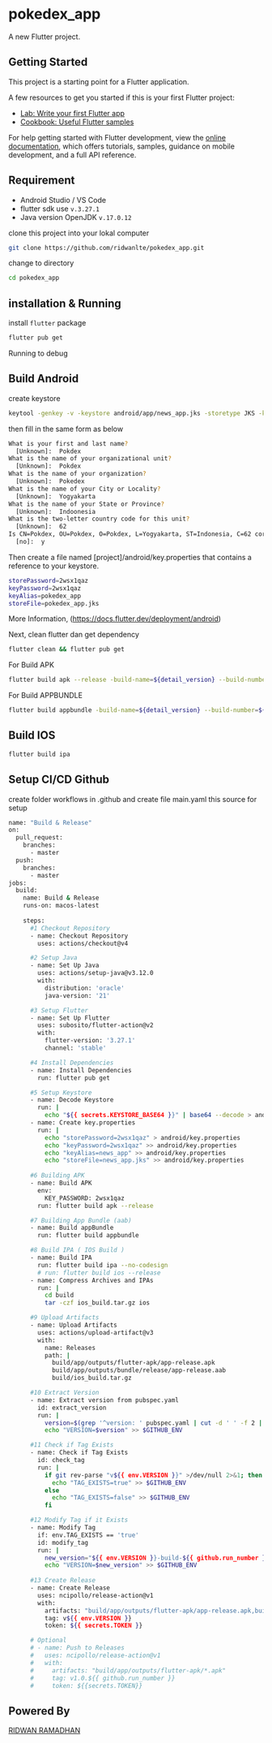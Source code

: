 # pokedex_app

A new Flutter project.

## Getting Started

This project is a starting point for a Flutter application.

A few resources to get you started if this is your first Flutter project:

- [Lab: Write your first Flutter app](https://docs.flutter.dev/get-started/codelab)
- [Cookbook: Useful Flutter samples](https://docs.flutter.dev/cookbook)

For help getting started with Flutter development, view the
[online documentation](https://docs.flutter.dev/), which offers tutorials,
samples, guidance on mobile development, and a full API reference.

## Requirement
- Android Studio / VS Code
- flutter sdk use `v.3.27.1`
- Java version OpenJDK `v.17.0.12`

clone this project into your lokal computer
```bash
git clone https://github.com/ridwanlte/pokedex_app.git
```

change to directory
```bash
cd pokedex_app
```

## installation & Running
install `flutter` package
```bash
flutter pub get
```
Running to debug

## Build Android

create keystore
```bash
keytool -genkey -v -keystore android/app/news_app.jks -storetype JKS -keyalg RSA -keysize 2048 -validity 10000 -alias news_app
```
then fill in the same form as below
```bash
What is your first and last name?
  [Unknown]:  Pokdex
What is the name of your organizational unit?
  [Unknown]:  Pokdex
What is the name of your organization?
  [Unknown]:  Pokedex
What is the name of your City or Locality?
  [Unknown]:  Yogyakarta
What is the name of your State or Province?
  [Unknown]:  Indoonesia
What is the two-letter country code for this unit?
  [Unknown]:  62
Is CN=Pokdex, OU=Pokdex, O=Pokdex, L=Yogyakarta, ST=Indonesia, C=62 correct?
  [no]:  y
```

Then create a file named [project]/android/key.properties that contains a reference to your keystore.
```bash
storePassword=2wsx1qaz
keyPassword=2wsx1qaz
keyAlias=pokedex_app
storeFile=pokedex_app.jks
```
More Information, (https://docs.flutter.dev/deployment/android)

Next, clean flutter dan get dependency
```bash
flutter clean && flutter pub get
```

For Build APK
```bash
flutter build apk --release -build-name=${detail_version} --build-number=${code_version} // build apk
```
For Build APPBUNDLE
```bash
flutter build appbundle -build-name=${detail_version} --build-number=${code_version} // build appbundle
```

## Build IOS
```bash
flutter build ipa
```

## Setup CI/CD Github
create folder workflows in .github and create file main.yaml this source for setup
```bash
name: "Build & Release"
on:
  pull_request:
    branches:
      - master
  push:
    branches:
      - master
jobs:
  build:
    name: Build & Release
    runs-on: macos-latest
    
    steps:
      #1 Checkout Repository
      - name: Checkout Repository
        uses: actions/checkout@v4

      #2 Setup Java
      - name: Set Up Java
        uses: actions/setup-java@v3.12.0
        with:
          distribution: 'oracle'
          java-version: '21'

      #3 Setup Flutter
      - name: Set Up Flutter
        uses: subosito/flutter-action@v2
        with:
          flutter-version: '3.27.1'
          channel: 'stable'

      #4 Install Dependencies
      - name: Install Dependencies
        run: flutter pub get

      #5 Setup Keystore
      - name: Decode Keystore
        run: |
          echo "${{ secrets.KEYSTORE_BASE64 }}" | base64 --decode > android/app/news_app.jks   
      - name: Create key.properties
        run: |
          echo "storePassword=2wsx1qaz" > android/key.properties
          echo "keyPassword=2wsx1qaz" >> android/key.properties
          echo "keyAlias=news_app" >> android/key.properties
          echo "storeFile=news_app.jks" >> android/key.properties
        
      #6 Building APK
      - name: Build APK
        env:
          KEY_PASSWORD: 2wsx1qaz
        run: flutter build apk --release

      #7 Building App Bundle (aab)
      - name: Build appBundle
        run: flutter build appbundle

      #8 Build IPA ( IOS Build )
      - name: Build IPA
        run: flutter build ipa --no-codesign
        # run: flutter build ios --release
      - name: Compress Archives and IPAs
        run: |
          cd build
          tar -czf ios_build.tar.gz ios

      #9 Upload Artifacts
      - name: Upload Artifacts
        uses: actions/upload-artifact@v3
        with:
          name: Releases
          path: |
            build/app/outputs/flutter-apk/app-release.apk
            build/app/outputs/bundle/release/app-release.aab
            build/ios_build.tar.gz

      #10 Extract Version
      - name: Extract version from pubspec.yaml
        id: extract_version
        run: |
          version=$(grep '^version: ' pubspec.yaml | cut -d ' ' -f 2 | tr -d '\r')
          echo "VERSION=$version" >> $GITHUB_ENV

      #11 Check if Tag Exists
      - name: Check if Tag Exists
        id: check_tag
        run: |
          if git rev-parse "v${{ env.VERSION }}" >/dev/null 2>&1; then
            echo "TAG_EXISTS=true" >> $GITHUB_ENV
          else
            echo "TAG_EXISTS=false" >> $GITHUB_ENV
          fi

      #12 Modify Tag if it Exists
      - name: Modify Tag
        if: env.TAG_EXISTS == 'true'
        id: modify_tag
        run: |
          new_version="${{ env.VERSION }}-build-${{ github.run_number }}"
          echo "VERSION=$new_version" >> $GITHUB_ENV
        
      #13 Create Release
      - name: Create Release
        uses: ncipollo/release-action@v1
        with:
          artifacts: "build/app/outputs/flutter-apk/app-release.apk,build/app/outputs/bundle/release/app-release.aab,build/ios_build.tar.gz"
          tag: v${{ env.VERSION }}
          token: ${{ secrets.TOKEN }}

      # Optional
      # - name: Push to Releases
      #   uses: ncipollo/release-action@v1
      #   with: 
      #     artifacts: "build/app/outputs/flutter-apk/*.apk"
      #     tag: v1.0.${{ github.run_number }}
      #     token: ${{secrets.TOKEN}} 
```

## Powered By

[RIDWAN RAMADHAN](https://ridwanportofolio.netlify.app/)
